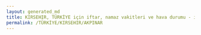 ```yaml
---
layout: generated_md
title: KIRSEHIR, TÜRKİYE için iftar, namaz vakitleri ve hava durumu - ilçe/eyalet seç
permalink: /TÜRKİYE/KIRSEHIR/AKPINAR
---
```


<script type="text/javascript">
  var country = TÜRKİYE;
  var city = KIRSEHIR;
  var state = AKPINAR;
  var lat = 72;
  var lon = 21;
</script>
